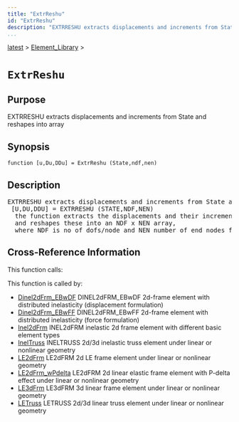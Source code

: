 ```yaml
---
title: "ExtrReshu"
id: "ExtrReshu"
description: "EXTRRESHU extracts displacements and increments from State and reshapes into array"
...
```


<!-- <a name="_top"></a> -->
<!-- <div><a href="../../.autoindex.md">Home</a> &gt;  -->
 <a href="#">latest</a> &gt; <a href=".autoindex.md">Element_Library</a> &gt; 
<!-- ExtrReshu.m</div> -->

<!--<table width="100%"><tr><td align="left"><a href="../../.autoindex.md"><img alt="<" border="0" src="../../left.png">&nbsp;Master index</a></td>
<td align="right"><a href=".autoindex.md">Index for latest\Element_Library&nbsp;<img alt=">" border="0" src="../../right.png"></a></td></tr></table>-->
# `ExtrReshu`



## <a name="_name"></a>Purpose


EXTRRESHU extracts displacements and increments from State and reshapes into array

<!-- <div class="box"><strong>EXTRRESHU extracts displacements and increments from State and reshapes into array</strong></div> -->

## <a name="_synopsis"></a>Synopsis

`function [u,Du,DDu] = ExtrReshu (State,ndf,nen)` 

## Description


<pre class="comment">EXTRRESHU extracts displacements and increments from State and reshapes into array
 [U,DU,DDU] = EXTRRESHU (STATE,NDF,NEN)
  the function extracts the displacements and their increments from State
  and reshapes these into an NDF x NEN array,
  where NDF is no of dofs/node and NEN number of end nodes for element</pre>
<!-- <div class="fragment"><pre class="comment">EXTRRESHU extracts displacements and increments from State and reshapes into array
 [U,DU,DDU] = EXTRRESHU (STATE,NDF,NEN)
  the function extracts the displacements and their increments from State
  and reshapes these into an NDF x NEN array,
  where NDF is no of dofs/node and NEN number of end nodes for element</pre></div> -->

<!-- crossreference -->
## <a name="_cross"></a>Cross-Reference Information

This function calls:
<ul style="list-style-image:url(../../matlabicon.gif)">
</ul>

This function is called by:
<ul style="list-style-image:url(../../matlabicon.gif)">
<li><a href="Dinel2dFrm_EBwDF.md" class="code" title="function ElemResp = Dinel2dFrm_EBwDF (action,el_no,xyz,ElemData,ElemState)">Dinel2dFrm_EBwDF</a>	DINEL2dFRM_EBwDF 2d-frame element with distributed inelasticity (displacement formulation)</li><li><a href="Dinel2dFrm_EBwFF.md" class="code" title="function ElemResp = Dinel2dFrm_EBwFF (action,el_no,xyz,ElemData,ElemState)">Dinel2dFrm_EBwFF</a>	DINEL2dFRM_EBwFF 2d-frame element with distributed inelasticity (force formulation)</li><li><a href="Inel2dFrm.md" class="code" title="function ElemResp = Inel2dFrm (action,el_no,xyz,ElemData,ElemState)">Inel2dFrm</a>	INEL2dFRM inelastic 2d frame element with different basic element types</li><li><a href="InelTruss.md" class="code" title="function ElemResp = InelTruss (action,el_no,xyz,ElemData,ElemState)">InelTruss</a>	INELTRUSS 2d/3d inelastic truss element under linear or nonlinear geometry</li><li><a href="LE2dFrm.md" class="code" title="function ElemResp = LE2dFrm (action,el_no,xyz,ElemData,ElemState)">LE2dFrm</a>	LE2dFRM 2d LE frame element under linear or nonlinear geometry</li><li><a href="LE2dFrm_wPdelta.md" class="code" title="function ElemResp = LE2dFrm_wPdelta (action,el_no,xyz,ElemData,ElemState)">LE2dFrm_wPdelta</a>	LE2dFRM 2d linear elastic frame element with P-delta effect under linear or nonlinear geometry</li><li><a href="LE3dFrm.md" class="code" title="function ElemResp = LE3dFrm (action,el_no,xyz,ElemData,ElemState)">LE3dFrm</a>	LE3dFRM 3d linear frame element under linear or nonlinear geometry</li><li><a href="LETruss.md" class="code" title="function ElemResp = LETruss (action,el_no,xyz,ElemData,ElemState)">LETruss</a>	LETRUSS 2d/3d linear truss element under linear or nonlinear geometry</li></ul>
<!-- crossreference -->




<!-- <hr><address>Generated on Mon 15-Feb-2021 18:38:47 by <strong><a href="http://www.artefact.tk/software/matlab/m2html/" title="Matlab Documentation in HTML">m2html</a></strong> &copy; 2005</address> -->